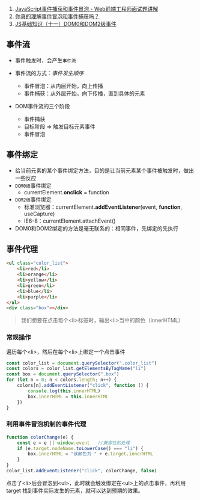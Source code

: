 1. [JavaScript事件捕获和事件冒泡 - Web前端工程师面试题讲解](https://www.bilibili.com/video/BV1m7411L7YW)
2. [你真的理解事件冒泡和事件捕获吗？](https://juejin.im/post/5cc941436fb9a03236394027#heading-8)
3. [JS基础知识（十一）DOM0和DOM2级事件](https://blog.csdn.net/qq_23389687/article/details/80166843)

## 事件流

- 事件触发时，会产生`事件流`
- 事件流的方式：*事件发生顺序*
  - 事件冒泡：从内层开始，向上传播
  - 事件捕获：从外层开始，向下传播，直到具体的元素

- DOM事件流的三个阶段
  - 事件捕获
  - 目标阶段 => 触发目标元素事件
  - 事件冒泡

## 事件绑定

- 给当前元素的某个事件绑定方法，目的是让当前元素某个事件被触发时，做出一些反应
- `DOM0级`事件绑定
  - currentElement.**onclick** = function
- `DOM2级`事件绑定
  - 标准浏览器：currentElement.**addEventListener**(event, **function**, useCapture)
  - IE6-8：currentElement.attachEvent()
- DOM0和DOM2绑定的方法是毫无联系的：相同事件，先绑定的先执行

## 事件代理

```html
<ul class="color_list">        
    <li>red</li>        
    <li>orange</li>        
    <li>yellow</li>        
    <li>green</li>        
    <li>blue</li>        
    <li>purple</li>    
</ul>
<div class="box"></div>
```

> 我们想要在点击每个\<li>标签时，输出\<li>当中的颜色（innerHTML）

### 常规操作

遍历每个\<li>，然后在每个\<li>上绑定一个点击事件

```javascript
const color_list = document.querySelector(".color_list")
const colors = color_list.getElementsByTagName("li")
const box = document.querySelector(".box")
for (let n = 0; n < colors.length; n++) {
    colors[n].addEventListener("click", function () {
        console.log(this.innerHTML)
        box.innerHTML = this.innerHTML
    })
}
```

### 利用事件冒泡机制的事件代理

```javascript
function colorChange(e) {
    const e = e || window.event   //兼容性的处理         
    if (e.target.nodeName.toLowerCase() === "li") {
        box.innerHTML = "该颜色为 " + e.target.innerHTML
    }
}
color_list.addEventListener("click", colorChange, false)
```

点击了\<li>后会冒泡到\<ul>，此时就会触发绑定在\<ul>上的点击事件，再利用 target 找到事件实际发生的元素，就可以达到预期的效果。